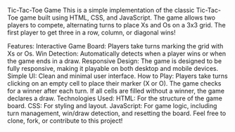 Tic-Tac-Toe Game
This is a simple implementation of the classic Tic-Tac-Toe game built using HTML, CSS, and JavaScript. The game allows two players to compete, alternating turns to place Xs and Os on a 3x3 grid. The first player to get three in a row, column, or diagonal wins!

Features:
Interactive Game Board: Players take turns marking the grid with Xs or Os.
Win Detection: Automatically detects when a player wins or when the game ends in a draw.
Responsive Design: The game is designed to be fully responsive, making it playable on both desktop and mobile devices.
Simple UI: Clean and minimal user interface.
How to Play:
Players take turns clicking on an empty cell to place their marker (X or O).
The game checks for a winner after each turn.
If all cells are filled without a winner, the game declares a draw.
Technologies Used:
HTML: For the structure of the game board.
CSS: For styling and layout.
JavaScript: For game logic, including turn management, win/draw detection, and resetting the board.
Feel free to clone, fork, or contribute to this project!
